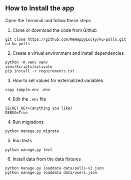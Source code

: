 ## How to Install the app
Open the Terminal and follow these steps

1. Clone or download the code from Github

```
git clone https://github.com/MeHappyLucky/ku-polls.git
cd ku-polls
```

2. Create a virtual environment and install dependencies

```
python -m venv venv
venv/Scripts/activate
pip install -r requirements.txt
```

3. How to set values for externalized variables

```
copy sample.env .env
```

4. Edit the `.env` file

```
SECRET_KEY=(anything you like)
DEBUG=True
```

4. Run migrations

```
python manage.py migrate
```

5. Run tests

```
python manage.py test
```

6. Install data from the data fixtures

```
python manage.py loaddata data/polls-v2.json
python manage.py loaddata data/users.json
```